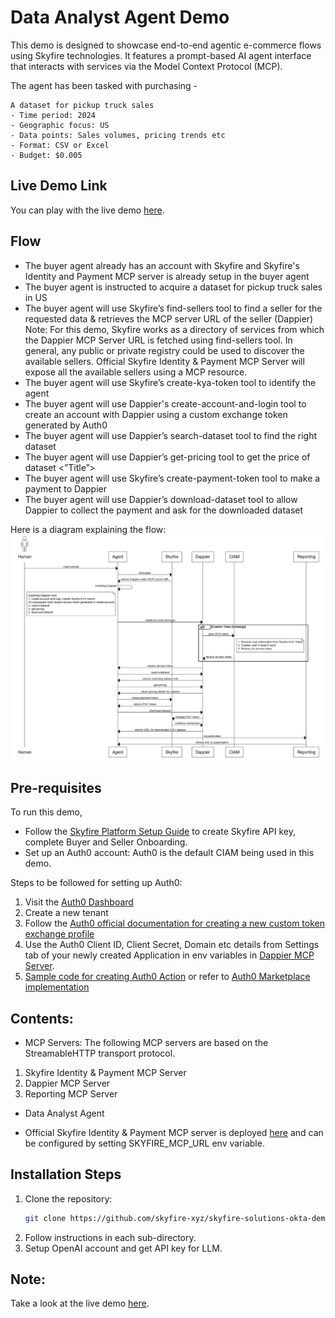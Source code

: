 # Data Analyst Agent Demo

This demo is designed to showcase end-to-end agentic e-commerce flows using Skyfire technologies. It features a prompt-based AI agent interface that interacts with services via the Model Context Protocol (MCP).

The agent has been tasked with purchasing -
```
A dataset for pickup truck sales
- Time period: 2024
- Geographic focus: US
- Data points: Sales volumes, pricing trends etc
- Format: CSV or Excel
- Budget: $0.005
```

## Live Demo Link
You can play with the live demo [here](https://data-analyst-agent-okta-demo.skyfire.xyz/).

## Flow
- The buyer agent already has an account with Skyfire and Skyfire's Identity and Payment MCP server is already setup in the buyer agent
- The buyer agent is instructed to acquire a dataset for pickup truck sales in US
- The buyer agent will use Skyfire’s find-sellers tool to find a seller for the requested data & retrieves the MCP server URL of the seller (Dappier)
Note: 
For this demo, Skyfire works as a directory of services from which the Dappier MCP Server URL is fetched using find-sellers tool. In general, any public or private registry could be used to discover the available sellers. Official Skyfire Identity & Payment MCP Server will expose all the available sellers using a MCP resource.
- The buyer agent will use Skyfire’s create-kya-token tool to identify the agent
- The buyer agent will use Dappier's create-account-and-login tool to create an account with Dappier using a custom exchange token generated by Auth0
- The buyer agent will use Dappier’s search-dataset tool to find the right dataset
- The buyer agent will use Dappier’s get-pricing tool to get the price of dataset <”Title”>
- The buyer agent will use Skyfire’s create-payment-token tool to make a payment to Dappier
- The buyer agent will use Dappier’s download-dataset tool to allow Dappier to collect the payment and ask for the downloaded dataset

Here is a diagram explaining the flow:
![WebSequence Flow Diagram](https://github.com/skyfire-xyz/skyfire-solutions-okta-demo/blob/main/static/images/websequence_flow_diagram.png?raw=true)

## Pre-requisites
To run this demo, 
- Follow the [Skyfire Platform Setup Guide](https://docs.skyfire.xyz/docs/introduction) to create Skyfire API key, complete Buyer and Seller Onboarding.
- Set up an Auth0 account: 
Auth0 is the default CIAM being used in this demo. 

Steps to be followed for setting up Auth0:
1. Visit the [Auth0 Dashboard](https://manage.auth0.com/dashboard/)
2. Create a new tenant
3. Follow the [Auth0 official documentation for creating a new custom token exchange profile](https://auth0.com/docs/authenticate/custom-token-exchange)
4. Use the Auth0 Client ID, Client Secret, Domain etc details from Settings tab of your newly created Application in env variables in [Dappier MCP Server](https://github.com/skyfire-xyz/skyfire-solutions-okta-demo/tree/main/mcp-servers/dappier-seller-server).
5. [Sample code for creating Auth0 Action](https://github.com/skyfire-xyz/skyfire-solutions-okta-demo/tree/main/auth0/sample-action-code.ts) or refer to [Auth0 Marketplace implementation](https://github.com/dlozlla/opensource-marketplace/blob/feat-cte-template-skyfire-hardened/templates/skyfire-token-exchange-CUSTOM_TOKEN_EXCHANGE/code.js)

## Contents: 

- MCP Servers:
The following MCP servers are based on the StreamableHTTP transport protocol.
1. Skyfire Identity & Payment MCP Server
2. Dappier MCP Server
3. Reporting MCP Server

- Data Analyst Agent

- Official Skyfire Identity & Payment MCP server is deployed [here](https://mcp.skyfire.xyz/mcp) and can be configured by setting SKYFIRE_MCP_URL env variable.

## Installation Steps

1.  Clone the repository:
    ```bash
    git clone https://github.com/skyfire-xyz/skyfire-solutions-okta-demo.git
    ```
2. Follow instructions in each sub-directory.
3. Setup OpenAI account and get API key for LLM.

## Note:
Take a look at the live demo [here](https://data-analyst-agent-okta-demo.skyfire.xyz/).